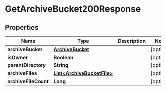 

# GetArchiveBucket200Response


## Properties

| Name | Type | Description | Notes |
|------------ | ------------- | ------------- | -------------|
|**archiveBucket** | [**ArchiveBucket**](ArchiveBucket.md) |  |  [optional] |
|**isOwner** | **Boolean** |  |  [optional] |
|**parentDirectory** | **String** |  |  [optional] |
|**archiveFiles** | [**List&lt;ArchiveBucketFile&gt;**](ArchiveBucketFile.md) |  |  [optional] |
|**archiveFileCount** | **Long** |  |  [optional] |



